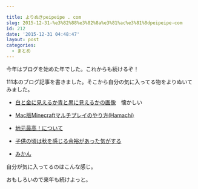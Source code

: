```yaml
---

title: よりぬきpeipeipe . com
slug: 2015-12-31-%e3%82%88%e3%82%8a%e3%81%ac%e3%81%8dpeipeipe-com
id: 212
date: '2015-12-31 04:48:47'
layout: post
categories:
  - まとめ
---
```


今年はブログを始めた年でした。これからも続けるぞ！

111本のブログ記事を書きました。そこから自分の気に入ってる物をよりぬいてみました。

*   [白と金に見えるか青と黒に見えるかの画像](http://peipeipe.com/post/112220834612/%E7%99%BD%E3%81%A8%E9%87%91%E3%81%AB%E8%A6%8B%E3%81%88%E3%82%8B%E3%81%8B%E9%9D%92%E3%81%A8%E9%BB%92%E3%81%AB%E8%A6%8B%E3%81%88%E3%82%8B%E3%81%8B%E3%81%AE%E7%94%BB%E5%83%8F)　懐かしい  

*   [Mac版Minecraftマルチプレイのやり方(Hamachi)](http://peipeipe.com/post/113222620437/mac%E7%89%88minecraft%E3%83%9E%E3%83%AB%E3%83%81%E3%83%97%E3%83%AC%E3%82%A4%E3%81%AE%E3%82%84%E3%82%8A%E6%96%B9hamachi)  

*   [地元最高！について](http://peipeipe.com/post/114307437207/%E5%9C%B0%E5%85%83%E6%9C%80%E9%AB%98%E3%81%AB%E3%81%A4%E3%81%84%E3%81%A6)  

*   [子供の頃は秋を感じる余裕があった気がする](http://peipeipe.com/post/133271754597/%E5%AD%90%E4%BE%9B%E3%81%AE%E9%A0%83%E3%81%AF%E7%A7%8B%E3%82%92%E6%84%9F%E3%81%98%E3%82%8B%E4%BD%99%E8%A3%95%E3%81%8C%E3%81%82%E3%81%A3%E3%81%9F%E6%B0%97%E3%81%8C%E3%81%99%E3%82%8B)  

*   [みかん](http://peipeipe.com/post/135101817647/%E3%81%BF%E3%81%8B%E3%82%93)

自分が気に入ってるのはこんな感じ。

おもしろいので来年も続けよっと。